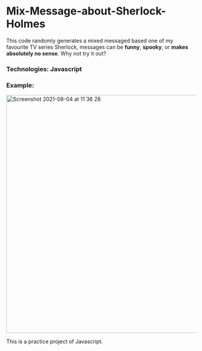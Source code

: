 # Mix-Message-about-Sherlock-Holmes
This code randomly generates a mixed messaged based one of my favourite TV series Sherlock, messages can be __funny__, __spooky__, or __makes absolutely no sense__. Why not try it out?
### Technologies: Javascript
### Example:
<img width="631" alt="Screenshot 2021-08-04 at 11 36 28" src="https://user-images.githubusercontent.com/83700920/128167205-6595357d-1cfc-484f-9025-651bb30fbe8a.png">

This is a practice project of Javascript. 
